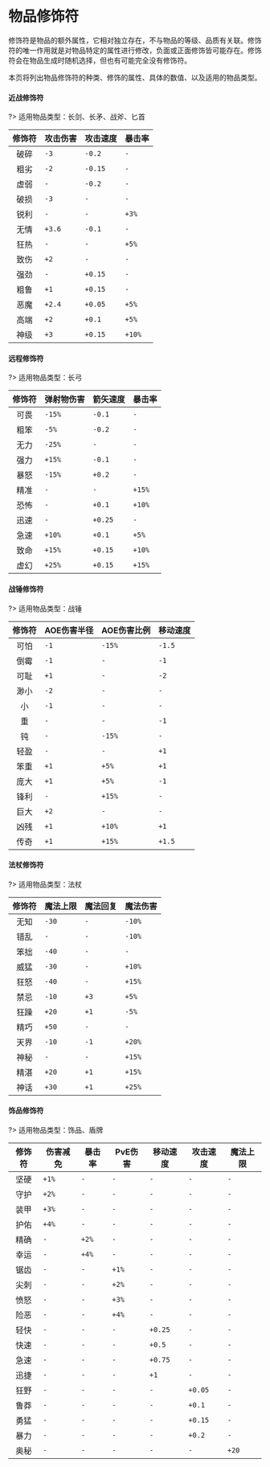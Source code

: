 # 物品修饰符

修饰符是物品的额外属性，它相对独立存在，不与物品的等级、品质有关联。修饰符的唯一作用就是对物品特定的属性进行修改，负面或正面修饰皆可能存在。修饰符会在物品生成时随机选择，但也有可能完全没有修饰符。

本页将列出物品修饰符的种类、修饰的属性、具体的数值、以及适用的物品类型。

<!-- tabs:start -->

#### **近战修饰符**

?> 适用物品类型：长剑、长矛、战斧、匕首

| 修饰符 | 攻击伤害 | 攻击速度 | 暴击率 |
| :----: | -------- | -------- | ------ |
|  破碎  | `-3`     | `-0.2`   | `-`    |
|  粗劣  | `-2`     | `-0.15`  | `-`    |
|  虚弱  | `-`      | `-0.2`   | `-`    |
|  破损  | `-3`     | `-`      | `-`    |
|  锐利  | `-`      | `-`      | `+3%`  |
|  无情  | `+3.6`   | `-0.1`   | `-`    |
|  狂热  | `-`      | `-`      | `+5%`  |
|  致伤  | `+2`     | `-`      | `-`    |
|  强劲  | `-`      | `+0.15`  | `-`    |
|  粗鲁  | `+1`     | `+0.15`  | `-`    |
|  恶魔  | `+2.4`   | `+0.05`  | `+5%`  |
|  高端  | `+2`     | `+0.1`   | `+5%`  |
|  神级  | `+3`     | `+0.15`  | `+10%` |

#### **远程修饰符**

?> 适用物品类型：长弓

| 修饰符 | 弹射物伤害 | 箭矢速度 | 暴击率 |
| :----: | ---------- | -------- | ------ |
|  可畏  | `-15%`     | `-0.1`   | `-`    |
|  粗笨  | `-5%`      | `-0.2`   | `-`    |
|  无力  | `-25%`     | `-`      | `-`    |
|  强力  | `+15%`     | `-0.1`   | `-`    |
|  暴怒  | `-15%`     | `+0.2`   | `-`    |
|  精准  | `-`        | `-`      | `+15%` |
|  恐怖  | `-`        | `+0.1`   | `+10%` |
|  迅速  | `-`        | `+0.25`  | `-`    |
|  急速  | `+10%`     | `+0.1`   | `+5%`  |
|  致命  | `+15%`     | `+0.15`  | `+10%` |
|  虚幻  | `+25%`     | `+0.15`  | `+15%` |

#### **战锤修饰符**

?> 适用物品类型：战锤

| 修饰符 | AOE伤害半径 | AOE伤害比例 | 移动速度 |
| :----: | ----------- | ----------- | -------- |
|  可怕  | `-1`        | `-15%`      | `-1.5`   |
|  倒霉  | `-1`        | `-`         | `-1`     |
|  可耻  | `+1`        | `-`         | `-2`     |
|  渺小  | `-2`        | `-`         | `-`      |
|   小   | `-1`        | `-`         | `-`      |
|   重   | `-`         | `-`         | `-1`     |
|   钝   | `-`         | `-15%`      | `-`      |
|  轻盈  | `-`         | `-`         | `+1`     |
|  笨重  | `+1`        | `+5%`       | `+1`     |
|  庞大  | `+1`        | `+5%`       | `-1`     |
|  锋利  | `-`         | `+15%`      | `-`      |
|  巨大  | `+2`        | `-`         | `-`      |
|  凶残  | `+1`        | `+10%`      | `+1`     |
|  传奇  | `+1`        | `+15%`      | `+1.5`   |

#### **法杖修饰符**

?> 适用物品类型：法杖

| 修饰符 | 魔法上限 | 魔法回复 | 魔法伤害 |
| :----: | -------- | -------- | -------- |
|  无知  | `-30`    | `-`      | `-10%`   |
|  错乱  | `-`      | `-`      | `-10%`   |
|  笨拙  | `-40`    | `-`      | `-`      |
|  威猛  | `-30`    | `-`      | `+10%`   |
|  狂怒  | `-40`    | `-`      | `+15%`   |
|  禁忌  | `-10`    | `+3`     | `+5%`    |
|  狂躁  | `+20`    | `+1`     | `-5%`    |
|  精巧  | `+50`    | `-`      | `-`      |
|  天界  | `-10`    | `-1`     | `+20%`   |
|  神秘  | `-`      | `-`      | `+15%`   |
|  精湛  | `+20`    | `+1`     | `+15%`   |
|  神话  | `+30`    | `+1`     | `+25%`   |

#### **饰品修饰符**

?> 适用物品类型：饰品、盾牌

| 修饰符 | 伤害减免 | 暴击率 | PvE伤害 | 移动速度 | 攻击速度 | 魔法上限 |
| :----: | -------- | ------ | ------- | -------- | -------- | -------- |
|  坚硬  | `+1%`    | `-`    | `-`     | `-`      | `-`      | `-`      |
|  守护  | `+2%`    | `-`    | `-`     | `-`      | `-`      | `-`      |
|  装甲  | `+3%`    | `-`    | `-`     | `-`      | `-`      | `-`      |
|  护佑  | `+4%`    | `-`    | `-`     | `-`      | `-`      | `-`      |
|  精确  | `-`      | `+2%`  | `-`     | `-`      | `-`      | `-`      |
|  幸运  | `-`      | `+4%`  | `-`     | `-`      | `-`      | `-`      |
|  锯齿  | `-`      | `-`    | `+1%`   | `-`      | `-`      | `-`      |
|  尖刺  | `-`      | `-`    | `+2%`   | `-`      | `-`      | `-`      |
|  愤怒  | `-`      | `-`    | `+3%`   | `-`      | `-`      | `-`      |
|  险恶  | `-`      | `-`    | `+4%`   | `-`      | `-`      | `-`      |
|  轻快  | `-`      | `-`    | `-`     | `+0.25`  | `-`      | `-`      |
|  快速  | `-`      | `-`    | `-`     | `+0.5`   | `-`      | `-`      |
|  急速  | `-`      | `-`    | `-`     | `+0.75`  | `-`      | `-`      |
|  迅捷  | `-`      | `-`    | `-`     | `+1`     | `-`      | `-`      |
|  狂野  | `-`      | `-`    | `-`     | `-`      | `+0.05`  | `-`      |
|  鲁莽  | `-`      | `-`    | `-`     | `-`      | `+0.1`   | `-`      |
|  勇猛  | `-`      | `-`    | `-`     | `-`      | `+0.15`  | `-`      |
|  暴力  | `-`      | `-`    | `-`     | `-`      | `+0.2`   | `-`      |
|  奥秘  | `-`      | `-`    | `-`     | `-`      | `-`      | `+20`    |

<!-- tabs:end -->